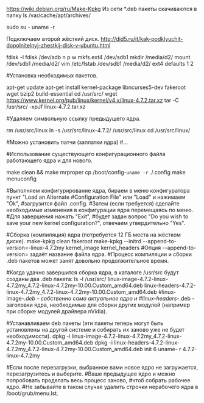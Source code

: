https://wiki.debian.org/ru/Make-Kpkg
Из сети *.deb пакеты скачиваются в папку ls /var/cache/apt/archives/

 sudo su -
 uname -r
 
Подключаем второй жёсткий диск. http://did5.ru/it/kak-podklyuchit-dopolnitelnyj-zhestkij-disk-v-ubuntu.html

 fdisk -l
 fdisk /dev/sdb
 n
 p
 <Enter>
 w
 mkfs.ext4 /dev/sdb1
 mkdir /media/d2/
 mount /dev/sdb1 /media/d2/
 vim /etc/fstab
 /dev/sdb1 /media/d2/ ext4 defaults 1 2

#Установка необходимых пакетов.

 apt-get update
 apt-get install kernel-package libncurses5-dev fakeroot wget bzip2 build-essential
 cd /usr/src/
 wget https://www.kernel.org/pub/linux/kernel/v4.x/linux-4.7.2.tar.xz
 tar -C /usr/src/ -xpJf linux-4.7.2.tar.xz

#Удаляем символьную ссылку предыдущего ядра.

 rm /usr/src/linux
 ln -s /usr/src/linux-4.7.2/ /usr/src/linux
 cd /usr/src/linux/
 
#Можно установить патчи (заплатки ядра)
#...

#Использование существующего конфигурационного файла работающего ядра и для нового.

 make clean && make mrproper
 cp /boot/config-`uname -r` ./.config
 make menuconfig

#Выполняем конфигурирование ядра, бираем в меню конфигуратора пункт "Load an Alternate
#Configuration File" или "Load" и нажимаем "Оk",
#загрузится файл .config.
#Затем (если требуется) сделайте необходимые изменения в конфигурации ядра перемещаясь по меню.
#Для завершения нажать "Exit",
#будет задан вопрос "Do you wish to save your new kernel configuration?", отвечаем утвердительно "Yes". 

#Сборка (компиляция) ядра (потребуется 12 ГБ места на жёстком диске).
 make-kpkg clean
 fakeroot make-kpkg --initrd --append-to-version=-linux-4.7.2my kernel_image kernel_headers
#Опция --append-to-version= задаёт название файла ядра.
#Процесс компиляции и сборки .deb пакетов может занят довольно продолжительное время.
 
 
#Когда удачно завершится сборка ядра, в каталоге /usr/src будут созданы два .deb пакета: 
 ls -l /usr/src/
 linux-image-4.7.2-linux-4.7.2my_4.7.2-linux-4.7.2my-10.00.Custom_amd64.deb
 linux-headers-4.7.2-linux-4.7.2my_4.7.2-linux-4.7.2my-10.00.Custom_amd64.deb
#linux-image-*.deb - собственно само актуальное ядро и
#linux-headers-*.deb - заголовки ядра, необходимые для сборки других модулей (например при сборке модулей драйвера nVidia).
 
#Устанавливаем deb пакеты (эти пакеты теперь могут быть установлены на другой системе и собирать их заново уже не будет необходимости).
 dpkg -i linux-image-4.7.2-linux-4.7.2my_4.7.2-linux-4.7.2my-10.00.Custom_amd64.deb
 dpkg -i linux-headers-4.7.2-linux-4.7.2my_4.7.2-linux-4.7.2my-10.00.Custom_amd64.deb
 init 6
 uname- r
 4.7.2-linux-4.7.2my
 
 
#Если после перезагрузки, выбранное вами новое ядро не загружается, перезагрузитесь и выберите.
#Ваше предыдущее ядро и можно попробовать проделать весь процесс заново,
#чтоб собрать рабочее ядро.
#Не забывайте в таком случае удалить строчки нерабочего ядра в /boot/grub/menu.lst.

